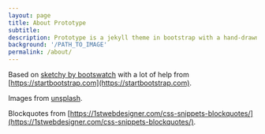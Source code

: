 ```yaml
---
layout: page
title: About Prototype
subtitle: 
description: Prototype is a jekyll theme in bootstrap with a hand-drawn look.
background: '/PATH_TO_IMAGE'
permalink: /about/
---
```


Based on [sketchy by bootswatch](https://bootswatch.com/sketchy/) with a lot of help from [https://startbootstrap.com](https://startbootstrap.com).

Images from [unsplash](http://unsplash.com).

Blockquotes from [https://1stwebdesigner.com/css-snippets-blockquotes/](https://1stwebdesigner.com/css-snippets-blockquotes/).